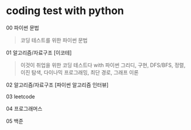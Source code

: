 # coding test with python


00 파이썬 문법
> 코딩 테스트를 위한 파이썬 문법

01 알고리즘/자료구조 [이코테]
> 이것이 취업을 위한 코딩 테스트다 with 파이썬
> 그리디, 구현, DFS/BFS, 정렬, 이진 탐색, 다이나믹 프로그래밍, 최단 경로, 그래프 이론

02 알고리즘/자료구조 [파이썬 알고리즘 인터뷰]

03 leetcode

04 프로그래머스

05 백준
